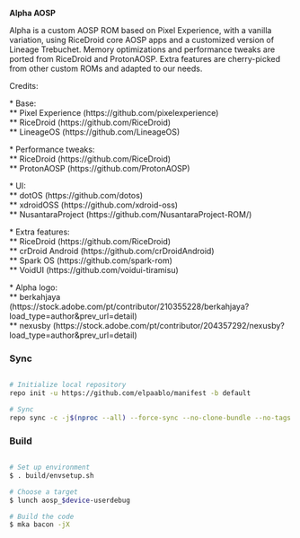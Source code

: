 <p><b>Alpha AOSP</b></p>

<p>Alpha is a custom AOSP ROM based on Pixel Experience, with a vanilla variation, using RiceDroid core AOSP apps and a customized version of Lineage Trebuchet. Memory optimizations and performance tweaks are ported from RiceDroid and ProtonAOSP. Extra features are cherry-picked from other custom ROMs and adapted to our needs.</p>

<p>Credits:</p>

<p>* Base:<br/>
** Pixel Experience (https://github.com/pixelexperience)<br/>
** RiceDroid (https://github.com/RiceDroid)<br/>
** LineageOS (https://github.com/LineageOS)<br/>

<p>* Performance tweaks:<br/>
** RiceDroid (https://github.com/RiceDroid)<br/>
** ProtonAOSP (https://github.com/ProtonAOSP)</p>

<p>* UI:<br/>
** dotOS (https://github.com/dotos)<br/>
** xdroidOSS (https://github.com/xdroid-oss)<br/>
** NusantaraProject (https://github.com/NusantaraProject-ROM/)</p>

<p>* Extra features:<br/>
** RiceDroid (https://github.com/RiceDroid)<br/>
** crDroid Android (https://github.com/crDroidAndroid)<br/>
** Spark OS (https://github.com/spark-rom)<br/>
** VoidUI (https://github.com/voidui-tiramisu)</br>

<p>* Alpha logo:<br/>
** berkahjaya (https://stock.adobe.com/pt/contributor/210355228/berkahjaya?load_type=author&prev_url=detail)<br/>
** nexusby (https://stock.adobe.com/pt/contributor/204357292/nexusby?load_type=author&prev_url=detail)</p>


### Sync ###

```bash

# Initialize local repository
repo init -u https://github.com/elpaablo/manifest -b default

# Sync
repo sync -c -j$(nproc --all) --force-sync --no-clone-bundle --no-tags
```

### Build ###

```bash

# Set up environment
$ . build/envsetup.sh

# Choose a target
$ lunch aosp_$device-userdebug

# Build the code
$ mka bacon -jX
```

